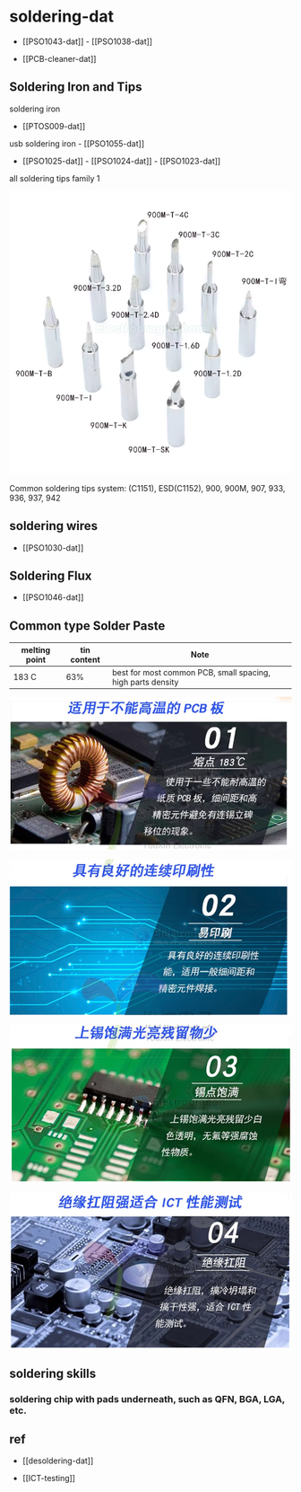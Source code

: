 
# soldering-dat

- [[PSO1043-dat]] - [[PSO1038-dat]]

- [[PCB-cleaner-dat]]

## Soldering Iron and Tips 

soldering iron 
- [[PTOS009-dat]]

usb soldering iron - [[PSO1055-dat]]

- [[PSO1025-dat]] - [[PSO1024-dat]] - [[PSO1023-dat]]

all soldering tips family 1 

![](2025-03-04-14-13-55.png)

Common soldering tips system: (C1151), ESD(C1152), 900, 900M, 907, 933, 936, 937, 942


## soldering wires 

- [[PSO1030-dat]]




## Soldering Flux 

- [[PSO1046-dat]]








## Common type Solder Paste 

| melting point | tin content | Note                                                        |
| ------------- | ----------- | ----------------------------------------------------------- |
| 183 C         | 63%         | best for most common PCB, small spacing, high parts density |


![](2024-02-17-16-19-00.png)

![](2024-02-17-16-20-20.png)

![](2024-02-17-16-20-38.png)

![](2024-02-17-16-20-49.png)

## soldering skills 

### soldering chip with pads underneath, such as QFN, BGA, LGA, etc.




## ref 

- [[desoldering-dat]]

- [[ICT-testing]]